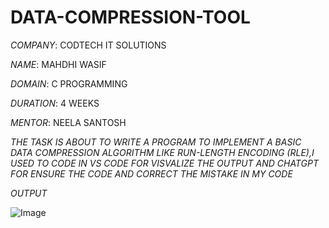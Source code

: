 # DATA-COMPRESSION-TOOL

*COMPANY*: CODTECH IT SOLUTIONS

*NAME*: MAHDHI WASIF 

*DOMAIN*: C PROGRAMMING

*DURATION*: 4 WEEKS

*MENTOR*: NEELA SANTOSH

*THE TASK IS ABOUT TO  WRITE A PROGRAM TO IMPLEMENT A BASIC DATA COMPRESSION ALGORITHM LIKE RUN-LENGTH ENCODING (RLE),I USED TO CODE IN VS CODE FOR VISVALIZE THE OUTPUT AND CHATGPT FOR ENSURE THE CODE AND CORRECT THE MISTAKE IN MY CODE*

*OUTPUT*

![Image](https://github.com/user-attachments/assets/64ad9b8f-533f-4106-8f44-154919811155)

